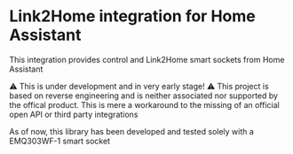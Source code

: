 # Link2Home integration for Home Assistant

This integration provides control and Link2Home smart sockets from Home Assistant

⚠️ This is under development and in very early stage! ⚠️ This project is based on reverse engineering and is neither associated nor supported by the offical product. This is mere a workaround to the missing of an official open API or third party integrations

As of now, this library has been developed and tested solely with a EMQ303WF-1 smart socket